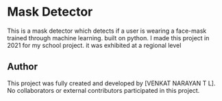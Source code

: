 # Mask Detector
This is a mask detector which detects if a user is wearing a face-mask trained through machine learning. built on python. I made this project in 2021 for my school project. it was exhibited at a regional level

## Author
This project was fully created and developed by [VENKAT NARAYAN T L].  
No collaborators or external contributors participated in this project.
